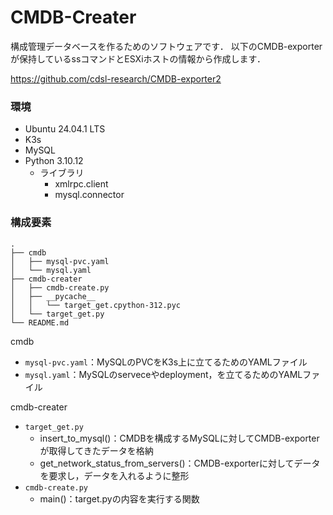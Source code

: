 # CMDB-Creater

構成管理データベースを作るためのソフトウェアです．
以下のCMDB-exporterが保持しているssコマンドとESXiホストの情報から作成します．


https://github.com/cdsl-research/CMDB-exporter2

### 環境
- Ubuntu 24.04.1 LTS
- K3s
- MySQL
- Python 3.10.12
  - ライブラリ
    - xmlrpc.client
    - mysql.connector
   

### 構成要素
```
.
├── cmdb
│   ├── mysql-pvc.yaml
│   └── mysql.yaml
├── cmdb-creater
│   ├── cmdb-create.py
│   ├── __pycache__
│   │   └── target_get.cpython-312.pyc
│   └── target_get.py
└── README.md
```


cmdb
- ```mysql-pvc.yaml```：MySQLのPVCをK3s上に立てるためのYAMLファイル
- ```mysql.yaml```：MySQLのserveceやdeployment，を立てるためのYAMLファイル

cmdb-creater
- ```target_get.py```
  - insert_to_mysql()：CMDBを構成するMySQLに対してCMDB-exporterが取得してきたデータを格納
  - get_network_status_from_servers()：CMDB-exporterに対してデータを要求し，データを入れるように整形
- ```cmdb-create.py```
  - main()：target.pyの内容を実行する関数
 


 

